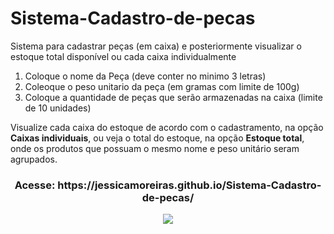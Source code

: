 # Sistema-Cadastro-de-pecas
<p>Sistema para cadastrar peças (em caixa) e posteriormente visualizar o estoque total disponível ou cada caixa individualmente</p>
<ol>
  <li>Coloque o nome da Peça (deve conter no minimo 3 letras)</li> 
  <li>Coleoque o peso unitario da peça (em gramas com limite de 100g)</li>
  <li>Coloque a quantidade de peças que serão armazenadas na caixa (limite de 10 unidades)</li>
</ol>
<p>Visualize cada caixa do estoque de acordo com o cadastramento, na opção <b>Caixas individuais</b>, ou veja o total do estoque, na opção <b>Estoque total</b>, onde os produtos que possuam o mesmo nome e peso unitário seram agrupados.</p>

<div align="center">
  <h3>Acesse: https://jessicamoreiras.github.io/Sistema-Cadastro-de-pecas/</h3>
  <img src="https://user-images.githubusercontent.com/100448388/220810455-60d302e7-d877-4477-989a-cf24835af1fd.png">
</div>
